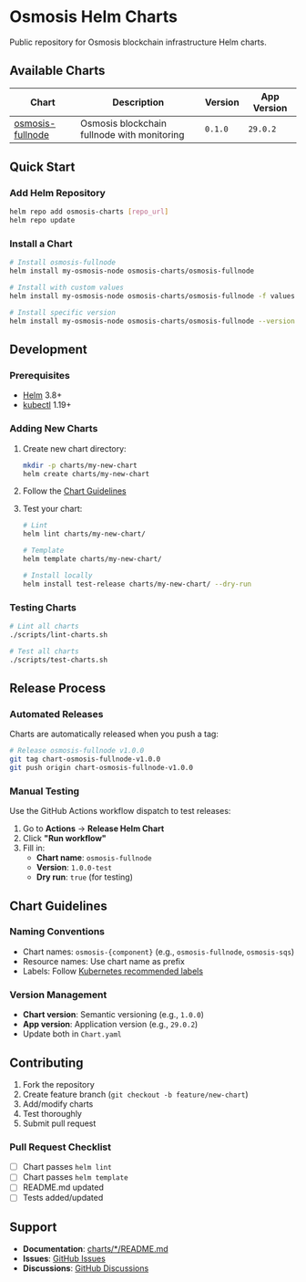 # Osmosis Helm Charts

Public repository for Osmosis blockchain infrastructure Helm charts.

## Available Charts

| Chart | Description | Version | App Version |
|-------|-------------|---------|-------------|
| [osmosis-fullnode](./charts/osmosis-fullnode) | Osmosis blockchain fullnode with monitoring | `0.1.0` | `29.0.2` |

## Quick Start

### Add Helm Repository

```bash
helm repo add osmosis-charts [repo_url]
helm repo update
```

### Install a Chart

```bash
# Install osmosis-fullnode
helm install my-osmosis-node osmosis-charts/osmosis-fullnode

# Install with custom values
helm install my-osmosis-node osmosis-charts/osmosis-fullnode -f values.yaml

# Install specific version
helm install my-osmosis-node osmosis-charts/osmosis-fullnode --version 0.1.0
```

## Development

### Prerequisites

- [Helm](https://helm.sh/docs/intro/install/) 3.8+
- [kubectl](https://kubernetes.io/docs/tasks/tools/) 1.19+

### Adding New Charts

1. Create new chart directory:
   ```bash
   mkdir -p charts/my-new-chart
   helm create charts/my-new-chart
   ```

2. Follow the [Chart Guidelines](./docs/CHART_GUIDELINES.md)

3. Test your chart:
   ```bash
   # Lint
   helm lint charts/my-new-chart/
   
   # Template
   helm template charts/my-new-chart/
   
   # Install locally
   helm install test-release charts/my-new-chart/ --dry-run
   ```

### Testing Charts

```bash
# Lint all charts
./scripts/lint-charts.sh

# Test all charts
./scripts/test-charts.sh

```

## Release Process

### Automated Releases

Charts are automatically released when you push a tag:

```bash
# Release osmosis-fullnode v1.0.0
git tag chart-osmosis-fullnode-v1.0.0
git push origin chart-osmosis-fullnode-v1.0.0
```

### Manual Testing

Use the GitHub Actions workflow dispatch to test releases:

1. Go to **Actions** → **Release Helm Chart**
2. Click **"Run workflow"**
3. Fill in:
   - **Chart name**: `osmosis-fullnode`
   - **Version**: `1.0.0-test`
   - **Dry run**: `true` (for testing)

## Chart Guidelines

### Naming Conventions

- Chart names: `osmosis-{component}` (e.g., `osmosis-fullnode`, `osmosis-sqs`)
- Resource names: Use chart name as prefix
- Labels: Follow [Kubernetes recommended labels](https://kubernetes.io/docs/concepts/overview/working-with-objects/common-labels/)

### Version Management

- **Chart version**: Semantic versioning (e.g., `1.0.0`)
- **App version**: Application version (e.g., `29.0.2`)
- Update both in `Chart.yaml`

## Contributing

1. Fork the repository
2. Create feature branch (`git checkout -b feature/new-chart`)
3. Add/modify charts
4. Test thoroughly
5. Submit pull request

### Pull Request Checklist

- [ ] Chart passes `helm lint`
- [ ] Chart passes `helm template`
- [ ] README.md updated
- [ ] Tests added/updated

## Support

- **Documentation**: [charts/*/README.md](./charts/)
- **Issues**: [GitHub Issues](https://github.com/osmosis-labs/helm-charts/issues)
- **Discussions**: [GitHub Discussions](https://github.com/osmosis-labs/helm-charts/discussions)
